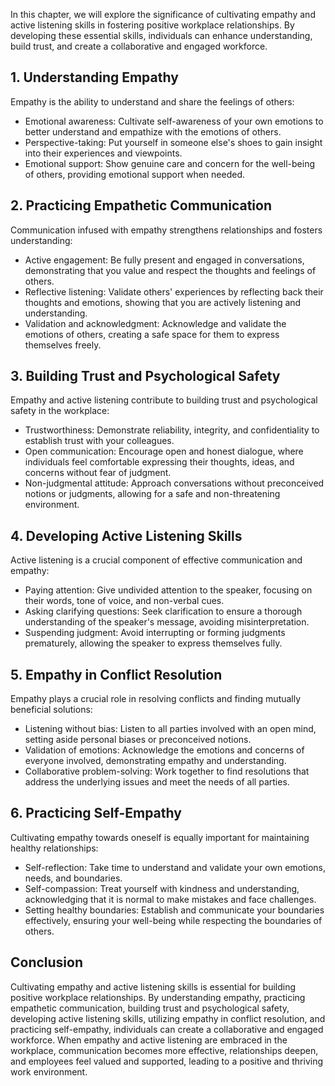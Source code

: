 
In this chapter, we will explore the significance of cultivating empathy and active listening skills in fostering positive workplace relationships. By developing these essential skills, individuals can enhance understanding, build trust, and create a collaborative and engaged workforce.

**1. Understanding Empathy**
----------------------------

Empathy is the ability to understand and share the feelings of others:

* Emotional awareness: Cultivate self-awareness of your own emotions to better understand and empathize with the emotions of others.
* Perspective-taking: Put yourself in someone else's shoes to gain insight into their experiences and viewpoints.
* Emotional support: Show genuine care and concern for the well-being of others, providing emotional support when needed.

**2. Practicing Empathetic Communication**
------------------------------------------

Communication infused with empathy strengthens relationships and fosters understanding:

* Active engagement: Be fully present and engaged in conversations, demonstrating that you value and respect the thoughts and feelings of others.
* Reflective listening: Validate others' experiences by reflecting back their thoughts and emotions, showing that you are actively listening and understanding.
* Validation and acknowledgment: Acknowledge and validate the emotions of others, creating a safe space for them to express themselves freely.

**3. Building Trust and Psychological Safety**
----------------------------------------------

Empathy and active listening contribute to building trust and psychological safety in the workplace:

* Trustworthiness: Demonstrate reliability, integrity, and confidentiality to establish trust with your colleagues.
* Open communication: Encourage open and honest dialogue, where individuals feel comfortable expressing their thoughts, ideas, and concerns without fear of judgment.
* Non-judgmental attitude: Approach conversations without preconceived notions or judgments, allowing for a safe and non-threatening environment.

**4. Developing Active Listening Skills**
-----------------------------------------

Active listening is a crucial component of effective communication and empathy:

* Paying attention: Give undivided attention to the speaker, focusing on their words, tone of voice, and non-verbal cues.
* Asking clarifying questions: Seek clarification to ensure a thorough understanding of the speaker's message, avoiding misinterpretation.
* Suspending judgment: Avoid interrupting or forming judgments prematurely, allowing the speaker to express themselves fully.

**5. Empathy in Conflict Resolution**
-------------------------------------

Empathy plays a crucial role in resolving conflicts and finding mutually beneficial solutions:

* Listening without bias: Listen to all parties involved with an open mind, setting aside personal biases or preconceived notions.
* Validation of emotions: Acknowledge the emotions and concerns of everyone involved, demonstrating empathy and understanding.
* Collaborative problem-solving: Work together to find resolutions that address the underlying issues and meet the needs of all parties.

**6. Practicing Self-Empathy**
------------------------------

Cultivating empathy towards oneself is equally important for maintaining healthy relationships:

* Self-reflection: Take time to understand and validate your own emotions, needs, and boundaries.
* Self-compassion: Treat yourself with kindness and understanding, acknowledging that it is normal to make mistakes and face challenges.
* Setting healthy boundaries: Establish and communicate your boundaries effectively, ensuring your well-being while respecting the boundaries of others.

**Conclusion**
--------------

Cultivating empathy and active listening skills is essential for building positive workplace relationships. By understanding empathy, practicing empathetic communication, building trust and psychological safety, developing active listening skills, utilizing empathy in conflict resolution, and practicing self-empathy, individuals can create a collaborative and engaged workforce. When empathy and active listening are embraced in the workplace, communication becomes more effective, relationships deepen, and employees feel valued and supported, leading to a positive and thriving work environment.
